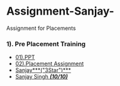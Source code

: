 # Assignment-Sanjay-
Assignment for Placements 


### 1). Pre Placement Training
- [01).PPT](https://github.com/Dr-Sanjay/Assignment_Sanjay/tree/main/PPT)
- [02).Placement Assignment](https://github.com/Dr-Sanjay/Assignment_Sanjay/tree/main/PPT)
- [Sanjay***("3Star")***]("Sanajy")
- [Sanjay Singh ***(10/10)***]()
